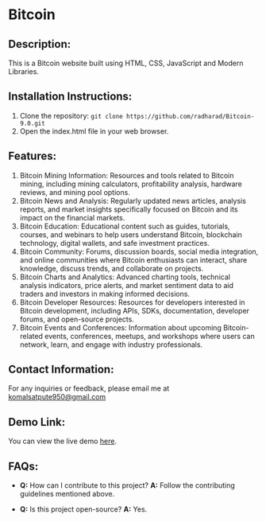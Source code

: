 # Bitcoin

## Description:
This is a Bitcoin website built using HTML, CSS, JavaScript and Modern Libraries.

## Installation Instructions:
1. Clone the repository: `git clone https://github.com/radharad/Bitcoin-9.0.git `
2. Open the index.html file in your web browser.

## Features:
1. Bitcoin Mining Information: Resources and tools related to Bitcoin mining, including mining calculators, profitability analysis, hardware reviews, and mining pool options.
2. Bitcoin News and Analysis: Regularly updated news articles, analysis reports, and market insights specifically focused on Bitcoin and its impact on the financial markets.
3. Bitcoin Education: Educational content such as guides, tutorials, courses, and webinars to help users understand Bitcoin, blockchain technology, digital wallets, and safe investment practices.
4. Bitcoin Community: Forums, discussion boards, social media integration, and online communities where Bitcoin enthusiasts can interact, share knowledge, discuss trends, and collaborate on projects.
5. Bitcoin Charts and Analytics: Advanced charting tools, technical analysis indicators, price alerts, and market sentiment data to aid traders and investors in making informed decisions.
6. Bitcoin Developer Resources: Resources for developers interested in Bitcoin development, including APIs, SDKs, documentation, developer forums, and open-source projects.
7. Bitcoin Events and Conferences: Information about upcoming Bitcoin-related events, conferences, meetups, and workshops where users can network, learn, and engage with industry professionals.

## Contact Information:
For any inquiries or feedback, please email me at komalsatpute950@gmail.com

## Demo Link:
You can view the live demo [here](https://gentle-brigadeiros-507d3e.netlify.app).

## FAQs:
- **Q:** How can I contribute to this project?
  **A:** Follow the contributing guidelines mentioned above.

- **Q:** Is this project open-source?
  **A:** Yes.

